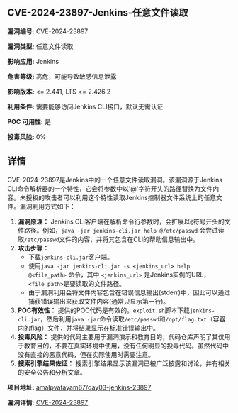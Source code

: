 ## CVE-2024-23897-Jenkins-任意文件读取

**漏洞编号:** CVE-2024-23897

**漏洞类型:** 任意文件读取

**影响应用:** Jenkins

**危害等级:** 高危，可能导致敏感信息泄露

**影响版本:** <= 2.441, LTS <= 2.426.2

**利用条件:** 需要能够访问Jenkins CLI接口，默认无需认证

**POC 可用性:** 是

**投毒风险:** 0%

## 详情

CVE-2024-23897是Jenkins中的一个任意文件读取漏洞。该漏洞源于Jenkins CLI命令解析器的一个特性，它会将参数中以'@'字符开头的路径替换为文件内容。未授权的攻击者可以利用这个特性读取Jenkins控制器文件系统上的任意文件。漏洞利用方式如下：

1.  **漏洞原理：** Jenkins CLI客户端在解析命令行参数时，会扩展以`@`符号开头的文件路径。例如，`java -jar jenkins-cli.jar help @/etc/passwd` 会尝试读取`/etc/passwd`文件的内容，并将其包含在CLI的帮助信息输出中。
2.  **攻击步骤：**
    *   下载`jenkins-cli.jar`客户端。
    *   使用`java -jar jenkins-cli.jar -s <jenkins_url> help @<file_path>` 命令，其中 `<jenkins_url>` 是Jenkins实例的URL，`<file_path>`是要读取的文件路径。
    *   由于漏洞利用会将文件内容包含在错误信息输出(stderr)中，因此可以通过捕获错误输出来获取文件内容(通常只显示第一行)。
3.  **POC有效性：** 提供的POC代码是有效的。`exploit.sh`脚本下载`jenkins-cli.jar`，然后利用`java -jar`命令读取`/etc/passwd`和`/opt/flag.txt`（容器内的flag）文件，并将结果显示在标准错误输出中。
4.  **投毒风险：** 提供的代码主要用于漏洞演示和教育目的，代码仓库声明了其仅用于教育目的，不要在真实环境中使用，没有任何明显的投毒代码。虽然代码中没有直接的恶意代码，但在实际使用时需要注意。
5.  **搜索引擎结果佐证：** 搜索引擎结果显示该漏洞已被广泛披露和讨论，并有相关的安全公告和分析文章。

**项目地址:** [amalpvatayam67/day03-jenkins-23897](https://github.com/amalpvatayam67/day03-jenkins-23897)

**漏洞详情:** [CVE-2024-23897](https://nvd.nist.gov/vuln/detail/CVE-2024-23897)